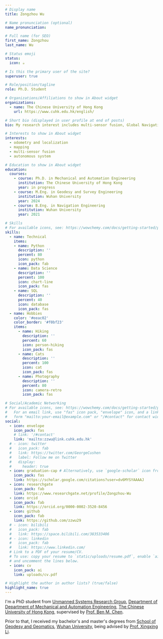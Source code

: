 ```yaml
---
# Display name
title: Zongzhou Wu

# Name pronunciation (optional)
name_pronunciation: 

# Full name (for SEO)
first_name: Zongzhou
last_name: Wu

# Status emoji
status:
  icon: ☕️

# Is this the primary user of the site?
superuser: true

# Role/position/tagline
role: Ph.D. Student

# Organizations/Affiliations to show in About widget
organizations:
  - name: The Chinese University of Hong Kong
    url: https://www.cuhk.edu.hk/english/

# Short bio (displayed in user profile at end of posts)
bio: My research interest includes multi-sensor fusion, Global Navigation Satellite System (GNSS), indoor-outdoor seamless positioning, simultaneous localization and mapping (SLAM), and sensor calibration.

# Interests to show in About widget
interests:
  - odometry and localization
  - mapping
  - multi-sensor fusion
  - autonomous system

# Education to show in About widget
education:
  courses:
    - course: Ph.D. in Mechanical and Automation Engineering
      institution: The Chinese University of Hong Kong
      year: in progress
    - course: M.Eng. in Geodesy and Survey Engineering
      institution: Wuhan University
      year: 2024
    - course: B.Eng. in Navigation Engineering
      institution: Wuhan University
      year: 2021

# Skills
# For available icons, see: https://wowchemy.com/docs/getting-started/page-builder/#icons
skills:
  - name: Technical
    items:
    - name: Python
      description: ''
      percent: 80
      icon: python
      icon_pack: fab
    - name: Data Science
      description: ''
      percent: 100
      icon: chart-line
      icon_pack: fas
    - name: SQL
      description: ''
      percent: 40
      icon: database
      icon_pack: fas
  - name: Hobbies
    color: '#eeac02'
    color_border: '#f0bf23'
    items:
      - name: Hiking
        description: ''
        percent: 60
        icon: person-hiking
        icon_pack: fas
      - name: Cats
        description: ''
        percent: 100
        icon: cat
        icon_pack: fas
      - name: Photography
        description: ''
        percent: 80
        icon: camera-retro
        icon_pack: fas

# Social/Academic Networking
# For available icons, see: https://wowchemy.com/docs/getting-started/page-builder/#icons
#   For an email link, use "fas" icon pack, "envelope" icon, and a link in the
#   form "mailto:your-email@example.com" or "/#contact" for contact widget.
social:
  - icon: envelope
    icon_pack: fas
    # link: '/#contact'
    link: 'mailto:zzwu@link.cuhk.edu.hk'
  # - icon: twitter
  #   icon_pack: fab
  #   link: https://twitter.com/GeorgeCushen
  #   label: Follow me on Twitter
  #   display:
  #     header: true
  - icon: graduation-cap # Alternatively, use `google-scholar` icon from `ai` icon pack
    icon_pack: fas
    link: https://scholar.google.com/citations?user=dv6MYSYAAAAJ
  - icon: researchgate 
    icon_pack: fab
    link: https://www.researchgate.net/profile/Zongzhou-Wu
  - icon: orcid 
    icon_pack: fab
    link: https://orcid.org/0000-0002-3520-8456
  - icon: github
    icon_pack: fab
    link: https://github.com/zzwu29
  # - icon: bilibili
  #   icon_pack: fab
  #   link: https://space.bilibili.com/383533406
  # - icon: linkedin
  #   icon_pack: fab
  #   link: https://www.linkedin.com/
  # Link to a PDF of your resume/CV.
  # To use: copy your resume to `static/uploads/resume.pdf`, enable `ai` icons in `params.yaml`,
  # and uncomment the lines below.
  - icon: cv
    icon_pack: ai
    link: uploads/cv.pdf

# Highlight the author in author lists? (true/false)
highlight_name: true
---
```


I'm a PhD student from [Unmanned Systems Research Group](http://www.mae.cuhk.edu.hk/~usr/index.html), [Department of Department of Mechanical and Automation Engineering](https://www4.mae.cuhk.edu.hk/), [The Chinese University of Hong Kong](https://www.cuhk.edu.hk/english/), supervised by [Prof. Ben M. Chen](https://www4.mae.cuhk.edu.hk/peoples/chen-benmei/).

Prior to that, I received my bachelor's and master's degrees from [School of Geodesy and Geomatics](http://main.sgg.whu.edu.cn/), [Wuhan University](https://www.whu.edu.cn/), being advised by [Prof. Xingxing Li](http://xxli.users.sgg.whu.edu.cn/author/xxli/).
